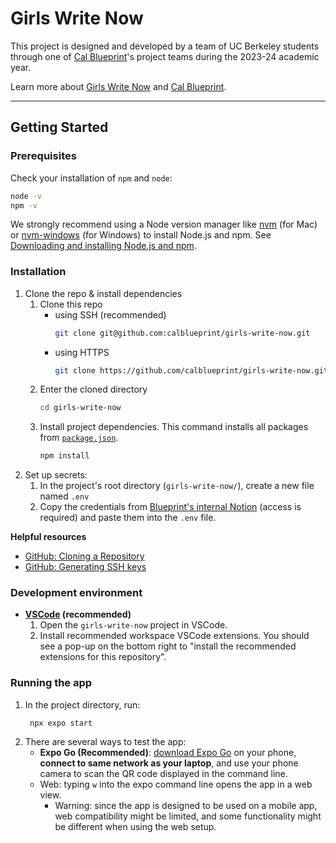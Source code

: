 # Girls Write Now

This project is designed and developed by a team of UC Berkeley students through one of [Cal Blueprint](https://calblueprint.org/)'s project teams during the 2023-24 academic year.

Learn more about [Girls Write Now](https://girlswritenow.org/) and [Cal Blueprint](https://calblueprint.org/).

---

## Getting Started

### Prerequisites

Check your installation of `npm` and `node`:

```sh
node -v
npm -v
```

We strongly recommend using a Node version manager like [nvm](https://github.com/nvm-sh/nvm) (for Mac) or [nvm-windows](https://github.com/coreybutler/nvm-windows) (for Windows) to install Node.js and npm. See [Downloading and installing Node.js and npm](https://docs.npmjs.com/downloading-and-installing-node-js-and-npm).

### Installation

1. Clone the repo & install dependencies
   1. Clone this repo
      - using SSH (recommended)
        ```sh
        git clone git@github.com:calblueprint/girls-write-now.git
        ```
      - using HTTPS
        ```sh
        git clone https://github.com/calblueprint/girls-write-now.git
        ```
   2. Enter the cloned directory
      ```sh
      cd girls-write-now
      ```
   3. Install project dependencies. This command installs all packages from [`package.json`](package.json).
      ```sh
      npm install
      ```
2. Set up secrets:
   1. In the project's root directory (`girls-write-now/`), create a new file named `.env`
   2. Copy the credentials from [Blueprint's internal Notion](https://www.notion.so/calblueprint/Secrets-34fde2e9c9bb41d0ad1cb2bebedadd28?pvs=4) (access is required) and paste them into the `.env` file.

**Helpful resources**

- [GitHub: Cloning a Repository](https://docs.github.com/en/repositories/creating-and-managing-repositories/cloning-a-repository#cloning-a-repository)
- [GitHub: Generating SSH keys](https://docs.github.com/en/authentication/connecting-to-github-with-ssh/generating-a-new-ssh-key-and-adding-it-to-the-ssh-agent)

### Development environment

- **[VSCode](https://code.visualstudio.com/) (recommended)**
  1. Open the `girls-write-now` project in VSCode.
  2. Install recommended workspace VSCode extensions. You should see a pop-up on the bottom right to "install the recommended extensions for this repository".

### Running the app

1. In the project directory, run:
   ```shell
    npx expo start
   ```
2. There are several ways to test the app:
   - **Expo Go (Recommended)**: [download Expo Go](https://docs.expo.dev/get-started/installation/#2-expo-go-app-for-android-and) on your phone, **connect to same network as your laptop**, and use your phone camera to scan the QR code displayed in the command line.
   - Web: typing `w` into the expo command line opens the app in a web view.
     - Warning: since the app is designed to be used on a mobile app, web compatibility might be limited, and some functionality might be different when using the web setup.
